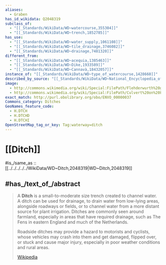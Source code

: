 ```yaml
---
aliases:
  - Graben
has_id_wikidata: Q2048319
subclass_of:
  - "[[_Standards/WikiData/WD~watercourse,355304]]"
  - "[[_Standards/WikiData/WD~trench,1852785]]"
has_use:
  - "[[_Standards/WikiData/WD~water_supply,1061108]]"
  - "[[_Standards/WikiData/WD~tile_drainage,3746082]]"
  - "[[_Standards/WikiData/WD~drainage,7481320]]"
different_from:
  - "[[_Standards/WikiData/WD~acequia,1385463]]"
  - "[[_Standards/WikiData/WD~Dike,1933589]]"
  - "[[_Standards/WikiData/WD~Cannavà,18432057]]"
instance_of: "[[_Standards/WikiData/WD~type_of_watercourse,1428660]]"
described_by_source: "[[_Standards/WikiData/WD~National_Encyclopedia_of_Uzbekistan,5217764]]"
image:
  - http://commons.wikimedia.org/wiki/Special:FilePath/Flehderwurth%20graben.jpg
  - http://commons.wikimedia.org/wiki/Special:FilePath/Culvert%20on%20Fordingbridge%20to%20Alderholt%20Road%20-%20geograph.org.uk%20-%20155781.jpg
exact_match: http://purl.obolibrary.org/obo/ENVO_00000037
Commons_category: Ditches
GeoNames_feature_code:
  - H.DTCH
  - H.DTCHD
  - H.DTCHI
OpenStreetMap_tag_or_key: Tag:waterway=ditch
---
```


# [[Ditch]] 

#is_/same_as :: [[../../../../../WikiData/WD~Ditch,2048319|WD~Ditch,2048319]] 

## #has_/text_of_/abstract 

> A **Ditch** is a small-to-moderate size trench created to channel water. 
> A ditch can be used for drainage, to drain water from low-lying areas, alongside roadways or fields, 
> or to channel water from a more distant source for plant irrigation. 
> Ditches are commonly seen around farmland, especially in areas that have required drainage, such as The Fens in eastern England and much of the Netherlands.
>
> Roadside ditches may provide a hazard to motorists and cyclists, whose vehicles may crash into them and get damaged, flipped over, or stuck and cause major injury, especially in poor weather conditions and rural areas.
>
> [Wikipedia](https://en.wikipedia.org/wiki/Ditch) 


